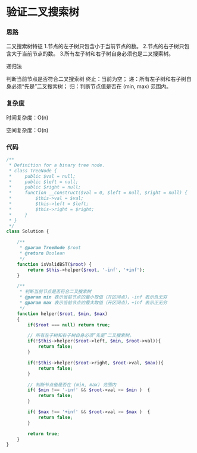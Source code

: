# 验证二叉搜索树

### 思路

二叉搜索树特征
1.节点的左子树只包含小于当前节点的数。
2.节点的右子树只包含大于当前节点的数。
3.所有左子树和右子树自身必须也是二叉搜索树。

递归法

判断当前节点是否符合二叉搜索树
终止：当前为空；
递：所有左子树和右子树自身必须“先是”二叉搜索树；
归：判断节点值是否在 (min, max) 范围内。


### 复杂度

时间复杂度：O(n)

空间复杂度：O(n)

### 代码

```php
/**
 * Definition for a binary tree node.
 * class TreeNode {
 *     public $val = null;
 *     public $left = null;
 *     public $right = null;
 *     function __construct($val = 0, $left = null, $right = null) {
 *         $this->val = $val;
 *         $this->left = $left;
 *         $this->right = $right;
 *     }
 * }
 */
class Solution {

    /**
     * @param TreeNode $root
     * @return Boolean
     */
    function isValidBST($root) {
        return $this->helper($root, '-inf', '+inf');
    }

    /**
     * 判断当前节点是否符合二叉搜索树
     * @param min 表示当前节点的最小取值（开区间点），-inf 表示负无穷
     * @param max 表示当前节点的最大取值（开区间点），+inf 表示正无穷
     */
    function helper($root, $min, $max)
    {
        if($root === null) return true;

        // 所有左子树和右子树自身必须“先是”二叉搜索树。
        if(!$this->helper($root->left, $min, $root->val)){
            return false;
        }

        if(!$this->helper($root->right, $root->val, $max)){
            return false;
        }

        // 判断节点值是否在 (min, max) 范围内
        if( $min !== '-inf' && $root->val <= $min )  {
            return false;
        }

        if( $max !== '+inf' && $root->val >= $max )  {
            return false;
        }

        return true;
    }
}
```
